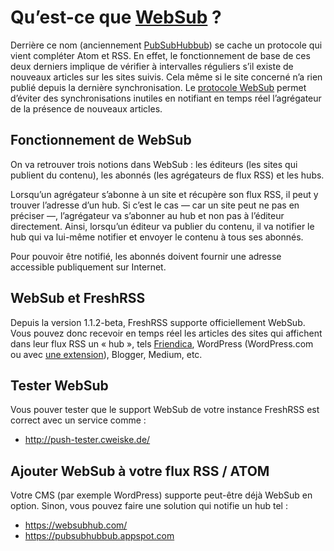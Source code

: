 # Qu’est-ce que [WebSub](https://www.w3.org/TR/websub/) ?

Derrière ce nom (anciennement [PubSubHubbub](https://github.com/pubsubhubbub/PubSubHubbub)) se cache un protocole qui vient compléter Atom et RSS.
En effet, le fonctionnement de base de ces deux derniers implique de vérifier à intervalles réguliers s’il existe de nouveaux articles sur les sites suivis.
Cela même si le site concerné n’a rien publié depuis la dernière synchronisation.
Le [protocole WebSub](https://www.w3.org/TR/websub/) permet d’éviter des synchronisations inutiles en notifiant en temps réel l’agrégateur de la présence de nouveaux articles.

## Fonctionnement de WebSub

On va retrouver trois notions dans WebSub : les éditeurs (les sites qui publient du contenu), les abonnés (les agrégateurs de flux RSS) et les hubs.

Lorsqu’un agrégateur s’abonne à un site et récupère son flux RSS, il peut y trouver l’adresse d’un hub.
Si c’est le cas — car un site peut ne pas en préciser —, l’agrégateur va s’abonner au hub et non pas à l’éditeur directement.
Ainsi, lorsqu’un éditeur va publier du contenu, il va notifier le hub qui va lui-même notifier et envoyer le contenu à tous ses abonnés.

Pour pouvoir être notifié, les abonnés doivent fournir une adresse accessible publiquement sur Internet.

## WebSub et FreshRSS

Depuis la version 1.1.2-beta, FreshRSS supporte officiellement WebSub.
Vous pouvez donc recevoir en temps réel les articles des sites qui affichent dans leur flux RSS un « hub »,
tels [Friendica](https://friendi.ca), WordPress (WordPress.com ou avec [une extension](https://wordpress.org/plugins/pubsubhubbub/)), Blogger, Medium, etc.

## Tester WebSub

Vous pouver tester que le support WebSub de votre instance FreshRSS est correct avec un service comme :

* <http://push-tester.cweiske.de/>

## Ajouter WebSub à votre flux RSS / ATOM

Votre CMS (par exemple WordPress) supporte peut-être déjà WebSub en option. Sinon, vous pouvez faire une solution qui notifie un hub tel :

* <https://websubhub.com/>
* <https://pubsubhubbub.appspot.com>

